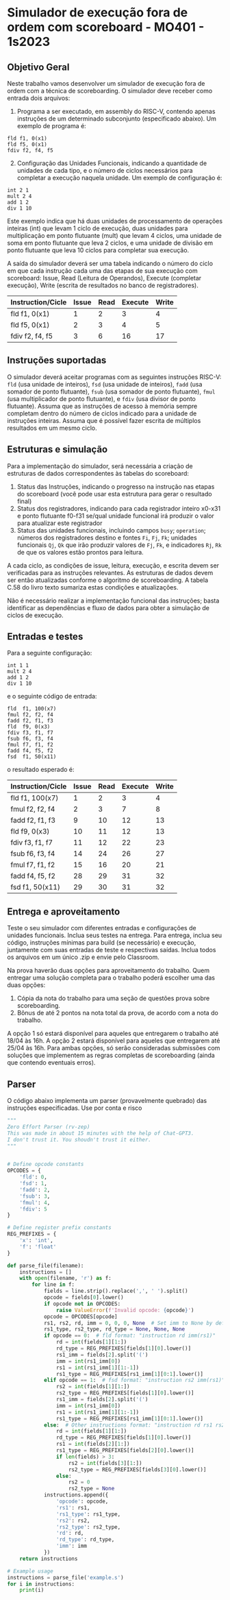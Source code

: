 # Simulador de execução fora de ordem com scoreboard - MO401 - 1s2023

## Objetivo Geral

Neste trabalho vamos desenvolver um simulador de execução fora de ordem com a técnica de scoreboarding. O simulador deve receber como entrada dois arquivos:

1. Programa a ser executado, em assembly do RISC-V, contendo apenas instruções de um determinado subconjunto (especificado abaixo). Um exemplo de programa é: 

```
fld f1, 0(x1)
fld f5, 0(x1)
fdiv f2, f4, f5
```

2. Configuração das Unidades Funcionais, indicando a quantidade de unidades de cada tipo, e o número de ciclos necessários para completar a execução naquela unidade. Um exemplo de configuração é:

```
int 2 1
mult 2 4
add 1 2
div 1 10
```

Este exemplo indica que há duas unidades de processamento de operações inteiras (int) que levam 1 ciclo de execução, duas unidades para multiplicação em ponto flutuante (mult) que levam 4 ciclos, uma unidade de soma em ponto flutuante que leva 2 ciclos, e uma unidade de divisão em ponto flutuante que leva 10 ciclos para completar sua execução. 

A saída do simulador deverá ser uma tabela indicando o número do ciclo em que cada instrução cada uma das etapas de sua execução com scoreboard: Issue, Read (Leitura de Operandos), Execute (completar execução), Write (escrita de resultados no banco de registradores).

| Instruction/Cicle | Issue | Read | Execute | Write |
| ----------------- | ----- | ---- | ------- | ----- | 
| fld f1, 0(x1)     | 1     | 2    | 3       | 4     | 
| fld f5, 0(x1)     | 2     | 3    | 4       | 5     | 
| fdiv f2, f4, f5   | 3     | 6    | 16      | 17    | 

## Instruções suportadas

O simulador deverá aceitar programas com as seguintes instruções RISC-V: `fld` (usa unidade de inteiros), `fsd` (usa unidade de inteiros), `fadd` (usa somador de ponto flutuante), `fsub` (usa somador de ponto flutuante), `fmul` (usa multiplicador de ponto flutuante), e `fdiv` (usa divisor de ponto flutuante). Assuma que as instruções de acesso à memória sempre completam dentro do número de ciclos indicado para a unidade de instruções inteiras. Assuma que é possível fazer escrita de múltiplos resultados em um mesmo ciclo. 

## Estruturas e simulação

Para a implementação do simulador, será necessária a criação de estruturas de dados correspondentes às tabelas do scoreboard:

1. Status das Instruções, indicando o progresso na instrução nas etapas do scoreboard (você pode usar esta estrutura para gerar o resultado final)
2. Status dos registradores, indicando para cada registrador inteiro x0-x31 e ponto flutuante f0-f31 se/qual unidade funcional irá produzir o valor para atualizar este registrador
3. Status das unidades funcionais, incluindo campos `busy`; `operation`; números dos registradores destino e fontes `Fi`, `Fj`, `Fk`; unidades funcionais  `Qj`, `Qk` que irão produzir valores de `Fj`, `Fk`, e indicadores `Rj`, `Rk` de que os valores estão prontos para leitura. 

A cada ciclo, as condições de issue, leitura, execução, e escrita devem ser verificadas para as instruções relevantes. As estruturas de dados devem ser então atualizadas conforme o algoritmo de scoreboarding. A tabela C.58 do livro texto sumariza estas condições e atualizações. 

Não é necessário realizar a implementação funcional das instruções; basta identificar as dependências e fluxo de dados para obter a simulação de ciclos de execução. 

## Entradas e testes

Para a seguinte configuração:

```
int 1 1
mult 2 4
add 1 2
div 1 10
```

e o seguinte código de entrada:

```
fld  f1, 100(x7)
fmul f2, f2, f4
fadd f2, f1, f3
fld  f9, 0(x3)
fdiv f3, f1, f7
fsub f6, f3, f4
fmul f7, f1, f2
fadd f4, f5, f2
fsd  f1, 50(x11)
```

o resultado esperado é:

| Instruction/Cicle| Issue| Read    | Execute | Write |
|------------------|------|---------|-------|--------|
| fld  f1, 100(x7) | 1    | 2       | 3     | 4      |
| fmul f2, f2, f4  | 2    | 3       | 7     | 8      |
| fadd f2, f1, f3  | 9    | 10      | 12    | 13     |
| fld  f9, 0(x3)   | 10   | 11      | 12    | 13     |
| fdiv f3, f1, f7  | 11   | 12      | 22    | 23     |
| fsub f6, f3, f4  | 14   | 24      | 26    | 27     |
| fmul f7, f1, f2  | 15   | 16      | 20    | 21     |
| fadd f4, f5, f2  | 28   | 29      | 31    | 32     |
| fsd  f1, 50(x11) | 29   | 30      | 31    | 32     |


## Entrega e aproveitamento

Teste o seu simulador com diferentes entradas e configurações de unidades funcionais. Inclua seus testes na entrega. Para entrega, inclua seu código, instruções mínimas para build (se necessário) e execução, juntamente com suas entradas de teste e respectivas saídas. Inclua todos os arquivos em um único .zip e envie pelo Classroom. 

Na prova haverão duas opções para aproveitamento do trabalho. Quem entregar uma solução completa para o trabalho poderá escolher uma das duas opções: 

1. Cópia da nota do trabalho para uma seção de questões prova sobre scoreboarding.  
2. Bônus de até 2 pontos na nota total da prova, de acordo com a nota do trabalho.

A opção 1 só estará disponível para aqueles que entregarem o trabalho até 18/04 às 16h. A opção 2 estará disponível para aqueles que entregarem até 25/04 às 16h. Para ambas opções, só serão consideradas submissões com soluções  que implementem as regras completas de scoreboarding (ainda que contendo eventuais erros).

## Parser

O código abaixo implementa um parser (provavelmente quebrado) das instruções especificadas. Use por conta e risco 

```python
"""
Zero Effort Parser (rv-zep)
This was made in about 15 minutes with the help of Chat-GPT3. 
I don't trust it. You shoudn't trust it either. 
"""


# Define opcode constants
OPCODES = {
    'fld': 0,
    'fsd': 1,
    'fadd': 2,
    'fsub': 3,
    'fmul': 4,
    'fdiv': 5
}

# Define register prefix constants
REG_PREFIXES = {
    'x': 'int',
    'f': 'float'
}

def parse_file(filename):
    instructions = []
    with open(filename, 'r') as f:
        for line in f:
            fields = line.strip().replace(',', ' ').split()
            opcode = fields[0].lower()
            if opcode not in OPCODES:
                raise ValueError(f'Invalid opcode: {opcode}')
            opcode = OPCODES[opcode]
            rs1, rs2, rd, imm = 0, 0, 0, None  # Set imm to None by default
            rs1_type, rs2_type, rd_type = None, None, None
            if opcode == 0:  # fld format: "instruction rd imm(rs1)"
                rd = int(fields[1][1:])
                rd_type = REG_PREFIXES[fields[1][0].lower()]
                rs1_imm = fields[2].split('(')
                imm = int(rs1_imm[0])
                rs1 = int(rs1_imm[1][1:-1])
                rs1_type = REG_PREFIXES[rs1_imm[1][0:1].lower()]
            elif opcode == 1:  # fsd format: "instruction rs2 imm(rs1)"
                rs2 = int(fields[1][1:])
                rs2_type = REG_PREFIXES[fields[1][0].lower()]
                rs1_imm = fields[2].split('(')
                imm = int(rs1_imm[0])
                rs1 = int(rs1_imm[1][1:-1])
                rs1_type = REG_PREFIXES[rs1_imm[1][0:1].lower()]
            else:  # Other instructions format: "instruction rd rs1 rs2"
                rd = int(fields[1][1:])
                rd_type = REG_PREFIXES[fields[1][0].lower()]
                rs1 = int(fields[2][1:])
                rs1_type = REG_PREFIXES[fields[2][0].lower()]
                if len(fields) > 3:
                    rs2 = int(fields[3][1:])
                    rs2_type = REG_PREFIXES[fields[3][0].lower()]
                else:
                    rs2 = 0
                    rs2_type = None
            instructions.append({
                'opcode': opcode,
                'rs1': rs1,
                'rs1_type': rs1_type,
                'rs2': rs2,
                'rs2_type': rs2_type,
                'rd': rd,
                'rd_type': rd_type,
                'imm': imm
            })
    return instructions

# Example usage
instructions = parse_file('example.s')
for i in instructions: 
    print(i)
```
